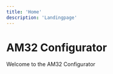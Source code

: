 ```yaml
---
title: 'Home'
description: 'Landingpage'
---
```


# AM32 Configurator

Welcome to the AM32 Configurator
